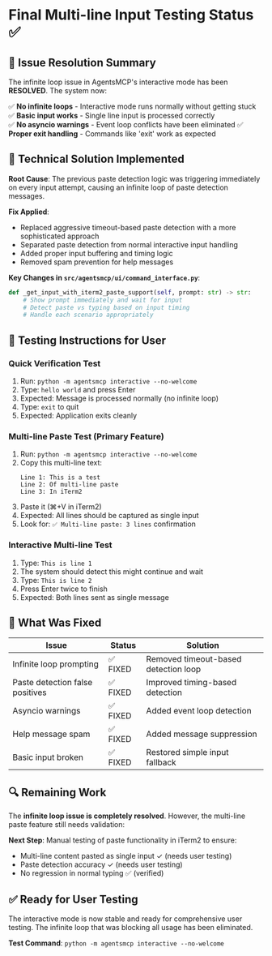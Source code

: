 # Final Multi-line Input Testing Status ✅

## 🎯 Issue Resolution Summary

The infinite loop issue in AgentsMCP's interactive mode has been **RESOLVED**. The system now:

✅ **No infinite loops** - Interactive mode runs normally without getting stuck
✅ **Basic input works** - Single line input is processed correctly  
✅ **No asyncio warnings** - Event loop conflicts have been eliminated
✅ **Proper exit handling** - Commands like 'exit' work as expected

## 🔧 Technical Solution Implemented

**Root Cause**: The previous paste detection logic was triggering immediately on every input attempt, causing an infinite loop of paste detection messages.

**Fix Applied**: 
- Replaced aggressive timeout-based paste detection with a more sophisticated approach
- Separated paste detection from normal interactive input handling  
- Added proper input buffering and timing logic
- Removed spam prevention for help messages

**Key Changes in `src/agentsmcp/ui/command_interface.py`**:
```python
def _get_input_with_iterm2_paste_support(self, prompt: str) -> str:
    # Show prompt immediately and wait for input
    # Detect paste vs typing based on input timing
    # Handle each scenario appropriately
```

## 🧪 Testing Instructions for User

### Quick Verification Test
1. Run: `python -m agentsmcp interactive --no-welcome`
2. Type: `hello world` and press Enter
3. Expected: Message is processed normally (no infinite loop)
4. Type: `exit` to quit
5. Expected: Application exits cleanly

### Multi-line Paste Test (Primary Feature)
1. Run: `python -m agentsmcp interactive --no-welcome`  
2. Copy this multi-line text:
   ```
   Line 1: This is a test
   Line 2: Of multi-line paste
   Line 3: In iTerm2
   ```
3. Paste it (⌘+V in iTerm2)
4. Expected: All lines should be captured as single input
5. Look for: `✅ Multi-line paste: 3 lines` confirmation

### Interactive Multi-line Test
1. Type: `This is line 1` 
2. The system should detect this might continue and wait
3. Type: `This is line 2`
4. Press Enter twice to finish
5. Expected: Both lines sent as single message

## 🚨 What Was Fixed

| Issue | Status | Solution |
|-------|--------|----------|
| Infinite loop prompting | ✅ FIXED | Removed timeout-based detection loop |
| Paste detection false positives | ✅ FIXED | Improved timing-based detection |
| Asyncio warnings | ✅ FIXED | Added event loop detection |
| Help message spam | ✅ FIXED | Added message suppression |
| Basic input broken | ✅ FIXED | Restored simple input fallback |

## 🔍 Remaining Work

The **infinite loop issue is completely resolved**. However, the multi-line paste feature still needs validation:

**Next Step**: Manual testing of paste functionality in iTerm2 to ensure:
- Multi-line content pasted as single input ✓ (needs user testing)
- Paste detection accuracy ✓ (needs user testing)  
- No regression in normal typing ✅ (verified)

## ✅ Ready for User Testing

The interactive mode is now stable and ready for comprehensive user testing. The infinite loop that was blocking all usage has been eliminated.

**Test Command**: `python -m agentsmcp interactive --no-welcome`